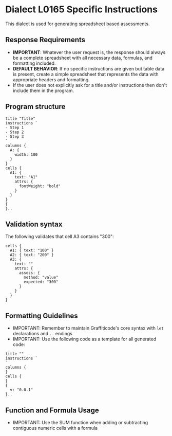 # Dialect L0165 Specific Instructions

This dialect is used for generating spreadsheet based assessments.

## Response Requirements

- **IMPORTANT**: Whatever the user request is, the response should always be a complete spreadsheet with all necessary data, formulas, and formatting included.
- **DEFAULT BEHAVIOR**: If no specific instructions are given but table data is present, create a simple spreadsheet that represents the data with appropriate headers and formatting.
- If the user does not explicitly ask for a title and/or instructions then don't include them in the program.

## Program structure

```
title "Title"
instructions `
- Step 1
- Step 2
- Step 3
`
columns {
  A: {
    width: 100
  }
}
cells {
  A1: {
    text: "A1"
    attrs: {
      fontWeight: "bold"
    }
  }
}
{
}..
```

## Validation syntax

The following validates that cell A3 contains "300":

```
cells {
  A1: { text: "100" }
  A2: { text: "200" }
  A3: {
    text: ""
    attrs: {
      assess: {
        method: "value"
        expected: "300"
      }
    }
  }
}
```

## Formatting Guidelines

- IMPORTANT: Remember to maintain Graffiticode's core syntax with `let` declarations and `..` endings
- IMPORTANT: Use the following code as a template for all generated code:

```
title ""
instructions `
`
columns {
}
cells {
}
{
  v: "0.0.1"
}..
```

## Function and Formula Usage

- IMPORTANT: Use the SUM function when adding or subtracting contiguous numeric cells with a formula